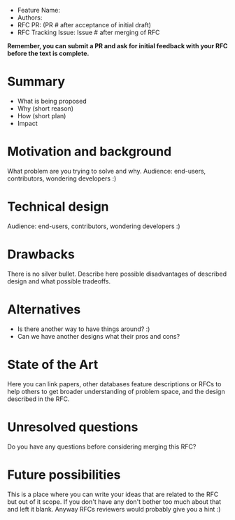  * Feature Name:
 * Authors:
 * RFC PR: (PR # after acceptance of initial draft)
 * RFC Tracking Issue: Issue # after merging of RFC

**Remember, you can submit a PR and ask for initial feedback with your RFC before the text is complete.**

# Summary

- What is being proposed
- Why (short reason)
- How (short plan)
- Impact

# Motivation and background

What problem are you trying to solve and why.
Audience: end-users, contributors, wondering developers :)

# Technical design

Audience: end-users, contributors, wondering developers :)

# Drawbacks

There is no silver bullet. Describe here possible disadvantages of described design and what possible tradeoffs.

# Alternatives

* Is there another way to have things around? :)
* Can we have another designs what their pros and cons?

# State of the Art

Here you can link papers, other databases feature descriptions or RFCs to help others to get broader understanding of
problem space, and the design described in the RFC.

# Unresolved questions

Do you have any questions before considering merging this RFC?

# Future possibilities

This is a place where you can write your ideas that are related to the RFC but out of it scope. 
If you don't have any don't bother too much about that and left it blank. Anyway RFCs reviewers would probably give you 
a hint :)

